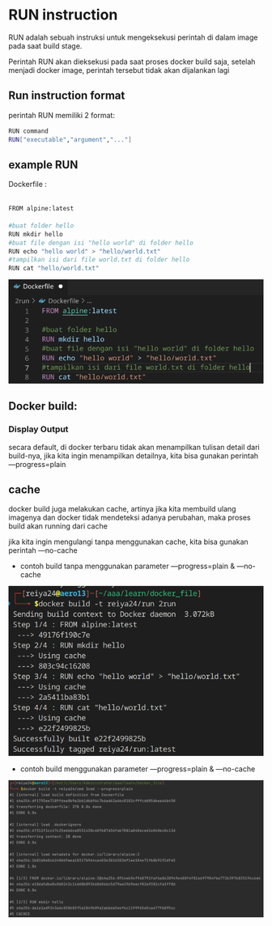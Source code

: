 # RUN instruction

RUN adalah sebuah instruksi untuk mengeksekusi perintah di dalam image pada saat build stage.

Perintah RUN akan dieksekusi pada saat proses docker build saja, setelah menjadi docker image, perintah tersebut tidak akan dijalankan lagi

## Run instruction format

perintah RUN memiliki 2 format:

```bash
RUN command
RUN["executable","argument","..."]
```

## example RUN

Dockerfile :

```bash

FROM alpine:latest

#buat folder hello
RUN mkdir hello
#buat file dengan isi "hello world" di folder hello
RUN echo "hello world" > "hello/world.txt"
#tampilkan isi dari file world.txt di folder hello
RUN cat "hello/world.txt"
```

![Untitled](RUN%20instruction%2010311b9613d84528bc5e07714ac25e17/Untitled.png)

## Docker build:

### Display Output

secara default, di docker terbaru tidak akan menampilkan tulisan detail dari build-nya, jika kita ingin menampilkan detailnya, kita bisa gunakan perintah —progress=plain

## cache

docker build juga melakukan cache, artinya jika kita membuild ulang imagenya dan docker tidak mendeteksi adanya perubahan, maka proses build akan running dari cache

jika kita ingin mengulangi tanpa menggunakan cache, kita bisa gunakan perintah —no-cache

- contoh build tanpa menggunakan parameter —progress=plain & —no-cache

![Untitled](RUN%20instruction%2010311b9613d84528bc5e07714ac25e17/Untitled%201.png)

- contoh build menggunakan parameter —progress=plain & —no-cache

![Untitled](RUN%20instruction%2010311b9613d84528bc5e07714ac25e17/Untitled%202.png)